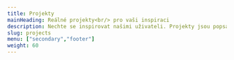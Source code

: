 ```yaml
---
title: Projekty
mainHeading: Reálné projekty<br/> pro vaši inspiraci
description: Nechte se inspirovat našimi uživateli. Projekty jsou popsány krok za krokem, ale nestyďte se je hacknout, vylepšit a pak je <a href = "mailto:ask@hardwario.com" target="_blank">nezapomeňte opět nasdílet</a>.
slug: projects
menu: ["secondary","footer"]
weight: 60
---
```

